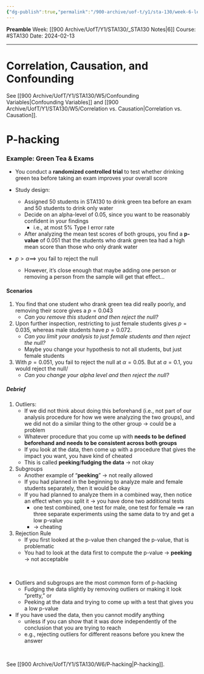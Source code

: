 ```yaml
---
{"dg-publish":true,"permalink":"/900-archive/uof-t/y1/sta-130/week-6-lecture/","created":"2024-02-13T16:48:06.506-08:00","updated":"2024-07-24T10:52:52.241-07:00"}
---
```


**Preamble**
Week: [[900 Archive/UofT/Y1/STA130/_STA130 Notes\|6]]
Course: #STA130
Date: 2024-02-13

---
# Correlation, Causation, and Confounding

See [[900 Archive/UofT/Y1/STA130/W5/Confounding Variables\|Confounding Variables]] and [[900 Archive/UofT/Y1/STA130/W5/Correlation vs. Causation\|Correlation vs. Causation]].

# P-hacking

### Example: Green Tea & Exams

- You conduct a **randomized controlled trial** to test whether drinking green tea before taking an exam improves your overall score

- Study design:
	- Assigned 50 students in STA130 to drink green tea before an exam and 50 students to drink only water
	- Decide on an alpha-level of 0.05, since you want to be reasonably confident in your findings
		- i.e., at most 5% Type I error rate
	- After analyzing the mean test scores of both groups, you find a **p-value** of 0.051 that the students who drank green tea had a high mean score than those who only drank water
- $p > \alpha \implies$ you fail to reject the null
	- However, it’s close enough that maybe adding one person or removing a person from the sample will get that effect…

#### Scenarios
1. You find that one student who drank green tea did really poorly, and removing their score gives a $p = 0.043$
	- *Can you remove this student and then reject the null?*
2. Upon further inspection, restricting to just female students gives $p = 0.035$, whereas male students have $p = 0.072$.
	- *Can you limit your analysis to just female students and then reject the null?*
	- Maybe you change your hypothesis to not all students, but just female students
3. With $p = 0.051$, you fail to reject the null at $\alpha = 0.05$. But at $a = 0.1$, you would reject the null/
	- *Can you change your alpha level and then reject the null?*

##### Debrief
1. Outliers:
	- If we did not think about doing this beforehand (i.e., not part of our analysis procedure for how we were analyzing the two groups), and we did not do a similar thing to the other group → could be a problem
	- Whatever procedure that you come up with **needs to be defined beforehand and needs to be consistent across both groups**
	- If you look at the data, then come up with a procedure that gives the impact you want, you have kind of cheated
	- This is called **peeking**/**fudging the data** → not okay
2. Subgroups
	- Another example of “**peeking**” → not really allowed
	- If you had planned in the beginning to analyze male and female students separately, then it would be okay
	- If you had planned to analyze them in a combined way, then notice an effect when you split it → you have done two additional tests
		- one test combined, one test for male, one test for female $\implies$ ran three separate experiments using the same data to try and get a low p-value
		- → cheating
3. Rejection Rule
	- If you first looked at the p-value then changed the p-value, that is problematic
	- You had to look at the data first to compute the p-value → **peeking** → not acceptable

<br>

- Outliers and subgroups are the most common form of p-hacking
	- Fudging the data slightly by removing outliers or making it look “pretty,” or
	- Peeking at the data and trying to come up with a test that gives you a low p-value
- If you have used the data, then you cannot modify anything
	- unless if you can show that it was done independently of the conclusion that you are trying to reach
	- e.g., rejecting outliers for different reasons before you knew the answer

<br>

See [[900 Archive/UofT/Y1/STA130/W6/P-hacking\|P-hacking]].
